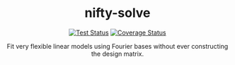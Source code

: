 <div align="Center">

# nifty-solve

[![Test Status](https://github.com/andycasey/nifty-solve/actions/workflows/ci.yml/badge.svg)](https://github.com/andycasey/nifty-solve/actions/workflows/ci.yml)
[![Coverage Status](https://coveralls.io/repos/github/andycasey/nifty-solve/badge.svg?branch=main)](https://coveralls.io/github/andycasey/nifty-solve?branch=main)

Fit very flexible linear models using Fourier bases without ever constructing the design matrix.
</div>
